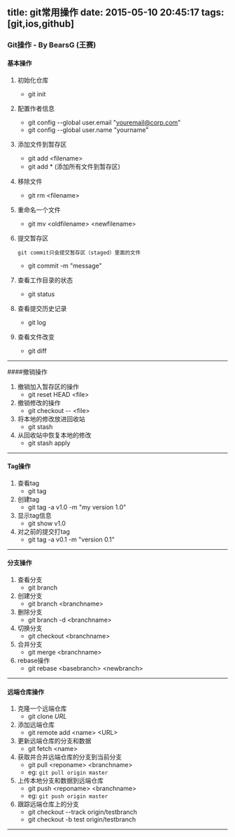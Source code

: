 title: git常用操作
date: 2015-05-10 20:45:17
tags: [git,ios,github]
---
### Git操作	- By BearsG   (王赛)
#### 基本操作

1. 初始化仓库
	
	- git init
2. 配置作者信息
	- git config --global user.email "youremail@corp.com"
	- git config --global user.name "yourname"
	
3. 添加文件到暂存区
	- git add \<filename\> 
	- git add * (添加所有文件到暂存区)
4. 移除文件
	- git rm \<filename\>
5. 重命名一个文件
	- git mv \<oldfilename\> \<newfilename\>
6. 提交暂存区

	`git commit只会提交暂存区（staged）里面的文件`

	- git commit -m "message"	
7. 查看工作目录的状态
	- git status
8. 查看提交历史记录
	- git log
9. 查看文件改变
	- git diff

---
####撤销操作
1. 撤销加入暂存区的操作
	- git reset HEAD \<file\>
2. 撤销修改的操作
	- git checkout -- \<file\>
3. 将本地的修改放进回收站
	- git stash
4. 从回收站中恢复本地的修改
	- git stash apply

---
#### Tag操作
1. 查看tag
	- git tag
2. 创建tag
	- git tag -a v1.0 -m "my version 1.0"
3. 显示tag信息
	- git show v1.0
4. 对之前的提交打tag
	- git tag -a v0.1 -m "version 0.1"
	
---
#### 分支操作
1. 查看分支
	- git branch
2. 创建分支
	- git branch \<branchname\>
3. 删除分支
	- git branch -d \<branchname\>
4. 切换分支
	- git checkout \<branchname\>
5. 合并分支
	- git merge \<branchname\>
6. rebase操作
	- git rebase \<basebranch\> \<newbranch\>

---
#### 远端仓库操作
1. 克隆一个远端仓库
	- git clone *URL*
2. 添加远端仓库
	- git remote add \<name\> \<URL\>
3. 更新远端仓库的分支和数据
	- git fetch \<name\> 
4. 获取并合并远端仓库的分支到当前分支
	- git pull \<reponame\> \<branchname\>
	- eg: `git pull origin master`
5. 上传本地分支和数据到远端仓库
	- git push \<reponame\> \<branchname\>
	- eg: `git push origin master` 
6. 跟踪远端仓库上的分支
	- git checkout --track origin/testbranch
	- git checkout -b test origin/testbranch

---
